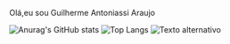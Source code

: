 Olá,eu sou Guilherme Antoniassi Araujo



![Anurag's GitHub stats](https://github-readme-stats.vercel.app/api?username=Guilherme-Antoniassi&show_icons=true&theme=dracula)
![Top Langs](https://github-readme-stats.vercel.app/api/top-langs/?username=Guilherme-Antoniassi&layout=compact&theme=dracula)
![Texto alternativo](https://github.com/user-attachments/assets/343bf8ec-81d5-44a7-993f-fc8fbaa97832)
